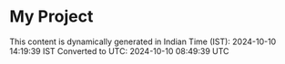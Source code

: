 # My Project

This content is dynamically generated in Indian Time (IST): 2024-10-10 14:19:39 IST
Converted to UTC: 2024-10-10 08:49:39 UTC
